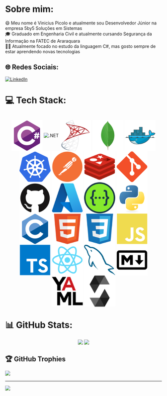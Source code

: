 # Sobre mim:
😄 Meu nome é Vinicius Picolo e atualmente sou Desenvolvedor Júnior na empresa 5by5 Soluções em Sistemas<br>🎓 Graduado em Engenharia Civil e atualmente cursando Segurança da Informação na FATEC de Araraquara<br>👩‍💻 Atualmente focado no estudo da linguagem C#, mas gosto sempre de estar aprendendo novas tecnologias<br>


## 🌐 Redes Sociais:
[![LinkedIn](https://img.shields.io/badge/LinkedIn-%230077B5.svg?logo=linkedin&logoColor=white)](https://linkedin.com/in/vinicius-picolo) 

# 💻 Tech Stack:
<div style="display: inline_block" align="center"><br>
  <img align="center" alt="C#" height="100" width="100" src="https://raw.githubusercontent.com/devicons/devicon/master/icons/csharp/csharp-original.svg">
  <img align="center" alt=".NET" height="100" width="180" src="https://img.shields.io/badge/.NET-5C2D91?style=for-the-badge&logo=.net&logoColor=white">
  <img align="center" alt="SQL-Server" height="100" width="100" src="https://raw.githubusercontent.com/devicons/devicon/master/icons/microsoftsqlserver/microsoftsqlserver-original.svg">
  <img align="center" alt="MongoDB" height="100" width="100" src="https://raw.githubusercontent.com/devicons/devicon/master/icons/mongodb/mongodb-original.svg">
  <img align="center" alt="Docker" height="100" width="100" src="https://raw.githubusercontent.com/devicons/devicon/master/icons/docker/docker-original.svg">
  <img align="center" alt="Kubernetes" height="100" width="100" src="https://raw.githubusercontent.com/devicons/devicon/master/icons/kubernetes/kubernetes-original.svg">
  <img align="center" alt="Postman" height="100" width="100" src="https://raw.githubusercontent.com/devicons/devicon/master/icons/postman/postman-original.svg">
  <img align="center" alt="Redis" height="100" width="100" src="https://raw.githubusercontent.com/devicons/devicon/master/icons/redis/redis-original.svg">
  <img align="center" alt="Git" height="100" width="100" src="https://raw.githubusercontent.com/devicons/devicon/master/icons/git/git-original.svg">
  <img align="center" alt="GitHub" height="100" width="100" src="https://raw.githubusercontent.com/devicons/devicon/master/icons/github/github-original.svg">
  <img align="center" alt="Microsoft Azure" height="100" width="100" src="https://raw.githubusercontent.com/devicons/devicon/master/icons/azure/azure-original.svg">
  <img align="center" alt="Swagger" height="100" width="100" src="https://raw.githubusercontent.com/devicons/devicon/master/icons/swagger/swagger-original.svg">
  <img align="center" alt="C" height="100" width="100" src="https://raw.githubusercontent.com/devicons/devicon/master/icons/python/python-original.svg">
  <img align="center" alt="C" height="100" width="100" src="https://raw.githubusercontent.com/devicons/devicon/master/icons/c/c-original.svg">
  <img align="center" alt="HTML5" height="100" width="100" src="https://raw.githubusercontent.com/devicons/devicon/master/icons/html5/html5-original.svg">
  <img align="center" alt="CSS3" height="100" width="100" src="https://raw.githubusercontent.com/devicons/devicon/master/icons/css3/css3-original.svg">
  <img align="center" alt="JavaScript" height="100" width="100" src="https://raw.githubusercontent.com/devicons/devicon/master/icons/javascript/javascript-plain.svg">
  <img align="center" alt="TypeScript" height="100" width="100" src="https://raw.githubusercontent.com/devicons/devicon/master/icons/typescript/typescript-original.svg">
  <img align="center" alt="ReactJS" height="100" width="100" src="https://raw.githubusercontent.com/devicons/devicon/master/icons/react/react-original.svg">
  <img align="center" alt="MySQL" height="100" width="100" src="https://raw.githubusercontent.com/devicons/devicon/master/icons/mysql/mysql-original.svg">
  <img align="center" alt="Markdown" height="100" width="100" src="https://raw.githubusercontent.com/devicons/devicon/master/icons/markdown/markdown-original.svg">
  <img align="center" alt="YAML" height="100" width="100" src="https://raw.githubusercontent.com/devicons/devicon/master/icons/yaml/yaml-original.svg">
  <img align="center" alt="Solidity" height="100" width="100" src="https://raw.githubusercontent.com/devicons/devicon/master/icons/solidity/solidity-original.svg">
</div>


# 📊 GitHub Stats:
<div align="center">
  <img width="500px" src="https://github-readme-stats.vercel.app/api?username=Picolo21&show_icons=true&count_private=true&title_color=80F7D4&icon_color=9d00ff&text_color=c9d1d9&bg_color=0d1117&border_color=fff0" />
  <img width="380px" src="https://github-readme-stats.vercel.app/api/top-langs/?username=Picolo21&layout=compact&title_color=80F7D4&text_color=fff&bg_color=0d1117&border_color=fff0" /> 
</div>

## 🏆 GitHub Trophies
![](https://github-profile-trophy.vercel.app/?username=Picolo21&theme=radical&no-frame=false&no-bg=true&margin-w=4)

---
[![](https://visitcount.itsvg.in/api?id=Picolo21&icon=5&color=3)](https://visitcount.itsvg.in)

<!-- Proudly created with GPRM ( https://gprm.itsvg.in ) -->
